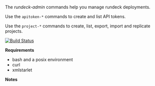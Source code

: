 The *rundeck-admin* commands help you manage rundeck deployments.

Use the `apitoken-*` commands to create and list API tokens.

Use the `project-*` commands to create, list, export, import and replicate
projects.

[![Build Status](https://travis-ci.org/ahonor/rundeck-archive.png?branch=master)](https://travis-ci.org/ahonor/rundeck-archive)

**Requirements**

* bash and a posix environment
* curl
* xmlstarlet

**Notes**

